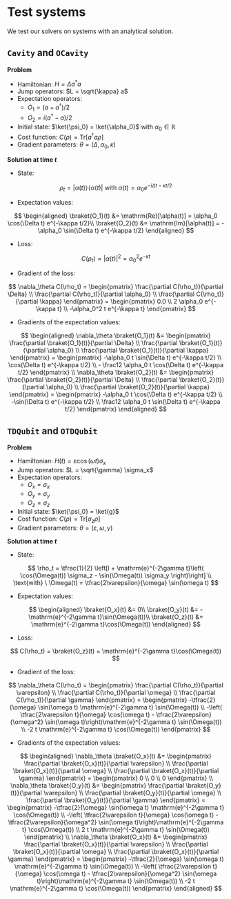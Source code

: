 # Test systems

We test our solvers on systems with an analytical solution.

## `Cavity` and `OCavity`

**Problem**

- Hamiltonian: $H = \Delta a^\dagger a$
- Jump operators: $L = \sqrt{\kappa} a$
- Expectation operators:
  - $O_1 = (a+a^\dagger)/2$
  - $O_2 = i(a^\dagger-a)/2$
- Initial state: $\ket{\psi_0} = \ket{\alpha_0}$ with $\alpha_0\in\mathbb{R}$
- Cost function: $C(\rho) = \mathrm{Tr}[a^\dagger a \rho]$
- Gradient parameters: $\theta=(\Delta, \alpha_0, \kappa)$

**Solution at time $t$**

- State:

$$
\rho_t = \vert{\alpha(t)}\rangle\!\langle{\alpha(t)}\vert \ \text{with} \ \alpha(t) = \alpha_0 e^{-i\Delta t - \kappa t/2}
$$

- Expectation values:

$$
\begin{aligned}
    \braket{O_1}(t) &= \mathrm{Re}[\alpha(t)] = \alpha_0 \cos(\Delta t) e^{-\kappa t/2}\\
    \braket{O_2}(t) &= \mathrm{Im}[\alpha(t)] = -\alpha_0 \sin(\Delta t) e^{-\kappa t/2}
\end{aligned}
$$

- Loss:

$$
C(\rho_t) = |\alpha(t)|^2 = \alpha_0^2 e^{-\kappa t}
$$

- Gradient of the loss:

$$
\nabla_\theta C(\rho_t) =
\begin{pmatrix}
    \frac{\partial C(\rho_t)}{\partial \Delta} \\
    \frac{\partial C(\rho_t)}{\partial \alpha_0} \\
    \frac{\partial C(\rho_t)}{\partial \kappa}
\end{pmatrix} =
\begin{pmatrix}
  0.0 \\
  2 \alpha_0 e^{-\kappa t} \\
  -\alpha_0^2 t e^{-\kappa t}
\end{pmatrix}
$$

- Gradients of the expectation values:

$$
\begin{aligned}
    \nabla_\theta \braket{O_1}(t) &=
    \begin{pmatrix}
        \frac{\partial \braket{O_1}(t)}{\partial \Delta} \\
        \frac{\partial \braket{O_1}(t)}{\partial \alpha_0} \\
        \frac{\partial \braket{O_1}(t)}{\partial \kappa}
    \end{pmatrix} =
    \begin{pmatrix}
        -\alpha_0 t \sin(\Delta t) e^{-\kappa t/2} \\
        \cos(\Delta t) e^{-\kappa t/2} \\
        - \frac12 \alpha_0 t \cos(\Delta t) e^{-\kappa t/2}
    \end{pmatrix} \\
    \nabla_\theta \braket{O_2}(t) &=
    \begin{pmatrix}
        \frac{\partial \braket{O_2}(t)}{\partial \Delta} \\
        \frac{\partial \braket{O_2}(t)}{\partial \alpha_0} \\
        \frac{\partial \braket{O_2}(t)}{\partial \kappa}
    \end{pmatrix} =
    \begin{pmatrix}
        -\alpha_0 t \cos(\Delta t) e^{-\kappa t/2} \\
        -\sin(\Delta t) e^{-\kappa t/2} \\
        \frac12 \alpha_0 t \sin(\Delta t) e^{-\kappa t/2}
    \end{pmatrix}
\end{aligned}
$$

## `TDQubit` and `OTDQubit`

**Problem**

- Hamiltonian: $H(t) = \varepsilon \cos(\omega t) \sigma_x$
- Jump operators: $L = \sqrt{\gamma} \sigma_x$
- Expectation operators:
  - $O_x = \sigma_x$
  - $O_y = \sigma_y$
  - $O_z = \sigma_z$
- Initial state: $\ket{\psi_0} = \ket{g}$
- Cost function: $C(\rho) = \mathrm{Tr}[\sigma_z \rho]$
- Gradient parameters: $\theta=(\varepsilon, \omega, \gamma)$

**Solution at time $t$**

- State:

$$
\rho_t = \tfrac{1}{2} \left[I + \mathrm{e}^{-2\gamma t}\left( \cos(\Omega(t)) \sigma_z - \sin(\Omega(t)) \sigma_y \right)\right] \\ \text{with} \ \Omega(t) = \tfrac{2\varepsilon}{\omega} \sin(\omega t)
$$

- Expectation values:

$$
\begin{aligned}
    \braket{O_x}(t) &= 0\\
    \braket{O_y}(t) &= -\mathrm{e}^{-2\gamma t}\sin(\Omega(t))\\
    \braket{O_z}(t) &= \mathrm{e}^{-2\gamma t}\cos(\Omega(t))
\end{aligned}
$$

- Loss:

$$
C(\rho_t) = \braket{O_z}(t) = \mathrm{e}^{-2\gamma t}\cos(\Omega(t))
$$

- Gradient of the loss:

$$
\nabla_\theta C(\rho_t) =
\begin{pmatrix}
    \frac{\partial C(\rho_t)}{\partial \varepsilon} \\
    \frac{\partial C(\rho_t)}{\partial \omega} \\
    \frac{\partial C(\rho_t)}{\partial \gamma}
\end{pmatrix} =
\begin{pmatrix}
    -\tfrac{2}{\omega} \sin(\omega t) \mathrm{e}^{-2\gamma t} \sin(\Omega(t)) \\
    -\left( \tfrac{2\varepsilon t}{\omega} \cos(\omega t) - \tfrac{2\varepsilon}{\omega^2} \sin(\omega t)\right)\mathrm{e}^{-2\gamma t} \sin(\Omega(t)) \\
    -2 t \mathrm{e}^{-2\gamma t} \cos(\Omega(t))
\end{pmatrix}
$$

- Gradients of the expectation values:

$$
\begin{aligned}
    \nabla_\theta \braket{O_x}(t) &=
    \begin{pmatrix}
        \frac{\partial \braket{O_x}(t)}{\partial \varepsilon} \\
        \frac{\partial \braket{O_x}(t)}{\partial \omega} \\
        \frac{\partial \braket{O_x}(t)}{\partial \gamma}
    \end{pmatrix} =
    \begin{pmatrix}
        0 \\
        0 \\
        0
    \end{pmatrix} \\
    \nabla_\theta \braket{O_y}(t) &=
    \begin{pmatrix}
        \frac{\partial \braket{O_y}(t)}{\partial \varepsilon} \\
        \frac{\partial \braket{O_y}(t)}{\partial \omega} \\
        \frac{\partial \braket{O_y}(t)}{\partial \gamma}
    \end{pmatrix} =
    \begin{pmatrix}
        -\tfrac{2}{\omega} \sin(\omega t) \mathrm{e}^{-2\gamma t} \cos(\Omega(t)) \\
        -\left( \tfrac{2\varepsilon t}{\omega} \cos(\omega t) - \tfrac{2\varepsilon}{\omega^2} \sin(\omega t)\right)\mathrm{e}^{-2\gamma t} \cos(\Omega(t)) \\
        2 t \mathrm{e}^{-2\gamma t} \sin(\Omega(t))
    \end{pmatrix} \\
    \nabla_\theta \braket{O_x}(t) &=
    \begin{pmatrix}
        \frac{\partial \braket{O_x}(t)}{\partial \varepsilon} \\
        \frac{\partial \braket{O_x}(t)}{\partial \omega} \\
        \frac{\partial \braket{O_x}(t)}{\partial \gamma}
    \end{pmatrix} =
    \begin{pmatrix}
        -\tfrac{2}{\omega} \sin(\omega t) \mathrm{e}^{-2\gamma t} \sin(\Omega(t)) \\
        -\left( \tfrac{2\varepsilon t}{\omega} \cos(\omega t) - \tfrac{2\varepsilon}{\omega^2} \sin(\omega t)\right)\mathrm{e}^{-2\gamma t} \sin(\Omega(t)) \\
        -2 t \mathrm{e}^{-2\gamma t} \cos(\Omega(t))
    \end{pmatrix}
\end{aligned}
$$
